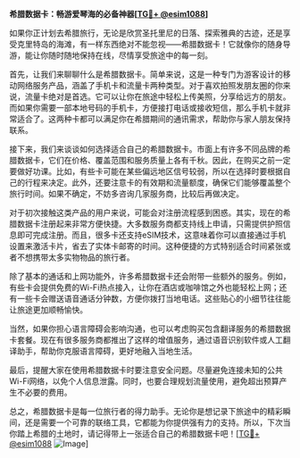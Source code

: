 **希腊数据卡：畅游爱琴海的必备神器[[TG💪+ @esim1088](https://t.me/s/esim1088)]**

如果你正计划去希腊旅行，无论是欣赏圣托里尼的日落、探索雅典的古迹，还是享受克里特岛的海滩，有一样东西绝对不能忽视——希腊数据卡！它就像你的随身导游，能让你随时随地保持在线，尽情享受旅途中的每一刻。

首先，让我们来聊聊什么是希腊数据卡。简单来说，这是一种专门为游客设计的移动网络服务产品，涵盖了手机卡和流量卡两种类型。对于喜欢拍照发朋友圈的你来说，流量卡绝对是首选。它可以让你在旅途中轻松上传美照，分享给远方的朋友。而如果你需要一部本地号码的手机卡，方便接打电话或接收短信，那么手机卡就非常适合了。这两种卡都可以满足你在希腊期间的通讯需求，帮助你与家人朋友保持联系。

接下来，我们来谈谈如何选择适合自己的希腊数据卡。市面上有许多不同品牌的希腊数据卡，它们在价格、覆盖范围和服务质量上各有千秋。因此，在购买之前一定要做好功课。比如，有些卡可能在某些偏远地区信号较弱，所以在选择时要根据自己的行程来决定。此外，还要注意卡的有效期和流量额度，确保它们能够覆盖整个旅行时间。如果不确定，不妨多咨询几家服务商，比较后再做决定。

对于初次接触这类产品的用户来说，可能会对注册流程感到困惑。其实，现在的希腊数据卡注册起来非常方便快捷。大多数服务商都支持线上申请，只需提供护照信息即可完成注册。而且，很多卡还支持eSIM技术，这意味着你可以直接通过手机设置来激活卡片，省去了实体卡邮寄的时间。这种便捷的方式特别适合时间紧张或者不想携带太多实物物品的旅行者。

除了基本的通话和上网功能外，许多希腊数据卡还会附带一些额外的服务。例如，有些卡会提供免费的Wi-Fi热点接入，让你在酒店或咖啡馆之外也能轻松上网；还有一些卡会赠送语音通话分钟数，方便你拨打当地电话。这些贴心的小细节往往能让旅途更加顺畅愉快。

当然，如果你担心语言障碍会影响沟通，也可以考虑购买包含翻译服务的希腊数据卡套餐。现在有很多服务商都推出了这样的增值服务，通过语音识别软件或人工翻译助手，帮助你克服语言障碍，更好地融入当地生活。

最后，提醒大家在使用希腊数据卡时要注意安全问题。尽量避免连接未知的公共Wi-Fi网络，以免个人信息泄露。同时，也要合理规划流量使用，避免超出预算产生不必要的费用。

总之，希腊数据卡是每一位旅行者的得力助手。无论你是想记录下旅途中的精彩瞬间，还是需要一个可靠的联络工具，它都能为你提供强有力的支持。所以，下次当你踏上希腊的土地时，请记得带上一张适合自己的希腊数据卡吧！[[TG💪+ @esim1088](https://t.me/s/esim1088) ![Image](https://i.postimg.cc/4NQfJmqS/Snipaste-2025-05-13-00-14-12.png)]